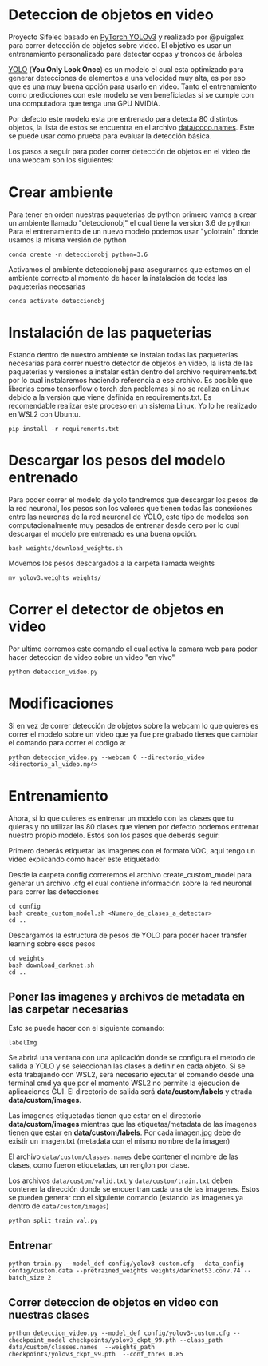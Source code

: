 # Deteccion de objetos en video 
Proyecto Sifelec basado en [PyTorch YOLOv3](https://github.com/eriklindernoren/PyTorch-YOLOv3) y realizado por @puigalex para correr detección de objetos sobre video. El objetivo es usar un entrenamiento personalizado para detectar copas y troncos de árboles

[YOLO](https://pjreddie.com/darknet/yolo/) (**You Only Look Once**) es un modelo el cual esta optimizado para generar detecciones de elementos a una velocidad muy alta, es por eso que es una muy buena opción para usarlo en video. Tanto el entrenamiento como predicciones con este modelo se ven beneficiadas si se cumple con una computadora que tenga una GPU NVIDIA.

Por defecto este modelo esta pre entrenado para detecta 80 distintos objetos, la lista de estos se encuentra en el archivo [data/coco.names](https://github.com/AlbertoPerezGant/sifelec/blob/master/data/coco.names). Este se puede usar como prueba para evaluar la detección básica.

Los pasos a seguir para poder correr detección de objetos en el video de una webcam son los siguientes:

# Crear ambiente
Para tener en orden nuestras paqueterias de python primero vamos a crear un ambiente llamado "deteccionobj" el cual tiene la version 3.6 de python
Para el entrenamiento de un nuevo modelo podemos usar "yolotrain" donde usamos la misma versión de python
``` 
conda create -n deteccionobj python=3.6
```

Activamos el ambiente deteccionobj para asegurarnos que estemos en el ambiente correcto al momento de hacer la instalación de todas las paqueterias necesarias
```
conda activate deteccionobj
```

# Instalación de las paqueterias
Estando dentro de nuestro ambiente se instalan todas las paqueterias necesarias para correr nuestro detector de objetos en video, la lista de las paqueterias y versiones a instalar están dentro del archivo requirements.txt por lo cual instalaremos haciendo referencia a ese archivo. Es posible que librerias como tensorflow o torch den problemas si no se realiza en Linux debido a la versión que viene definida en requirements.txt. Es recomendable realizar este proceso en un sistema Linux. Yo lo he realizado en WSL2 con Ubuntu.
```
pip install -r requirements.txt
```

# Descargar los pesos del modelo entrenado 
Para poder correr el modelo de yolo tendremos que descargar los pesos de la red neuronal, los pesos son los valores que tienen todas las conexiones entre las neuronas de la red neuronal de YOLO, este tipo de modelos son computacionalmente muy pesados de entrenar desde cero por lo cual descargar el modelo pre entrenado es una buena opción.

```
bash weights/download_weights.sh
```

Movemos los pesos descargados a la carpeta llamada weights
```
mv yolov3.weights weights/
```

# Correr el detector de objetos en video 
Por ultimo corremos este comando el cual activa la camara web para poder hacer deteccion de video sobre un video "en vivo"
```
python deteccion_video.py
```

# Modificaciones
Si en vez de correr detección de objetos sobre la webcam lo que quieres es correr el modelo sobre un video que ya fue pre grabado tienes que cambiar el comando para correr el codigo a:

```
python deteccion_video.py --webcam 0 --directorio_video <directorio_al_video.mp4>
```

# Entrenamiento 

Ahora, si lo que quieres es entrenar un modelo con las clases que tu quieras y no utilizar las 80 clases que vienen por defecto podemos entrenar nuestro propio modelo. Estos son los pasos que deberás seguir:

Primero deberás etiquetar las imagenes con el formato VOC, aqui tengo un video explicando como hacer este etiquetado: 

Desde la carpeta config correremos el archivo create_custom_model para generar un archivo .cfg el cual contiene información sobre la red neuronal para correr las detecciones
```
cd config
bash create_custom_model.sh <Numero_de_clases_a_detectar>
cd ..
```
Descargamos la estructura de pesos de YOLO para poder hacer transfer learning sobre esos pesos
```
cd weights
bash download_darknet.sh
cd ..
```

## Poner las imagenes y archivos de metadata en las carpetar necesarias

Esto se puede hacer con el siguiente comando:

```
labelImg
```
Se abrirá una ventana con una aplicación donde se configura el metodo de salida a YOLO y se seleccionan las clases a definir en cada objeto. Si se está trabajando con WSL2, será necesario ejecutar el comando desde una terminal cmd ya que por el momento WSL2 no permite la ejecucion de aplicaciones GUI. El directorio de salida será **data/custom/labels** y etrada **data/custom/images**.

Las imagenes etiquetadas tienen que estar en el directorio **data/custom/images** mientras que las etiquetas/metadata de las imagenes tienen que estar en **data/custom/labels**.
Por cada imagen.jpg debe de existir un imagen.txt (metadata con el mismo nombre de la imagen)

El archivo ```data/custom/classes.names``` debe contener el nombre de las clases, como fueron etiquetadas, un renglon por clase.

Los archivos ```data/custom/valid.txt``` y ```data/custom/train.txt``` deben contener la dirección donde se encuentran cada una de las imagenes. Estos se pueden generar con el siguiente comando (estando las imagenes ya dentro de ```data/custom/images```)
```
python split_train_val.py
```

## Entrenar

 ```
 python train.py --model_def config/yolov3-custom.cfg --data_config config/custom.data --pretrained_weights weights/darknet53.conv.74 --batch_size 2
 ```

## Correr deteccion de objetos en video con nuestras clases
```
python deteccion_video.py --model_def config/yolov3-custom.cfg --checkpoint_model checkpoints/yolov3_ckpt_99.pth --class_path data/custom/classes.names  --weights_path checkpoints/yolov3_ckpt_99.pth  --conf_thres 0.85
```
